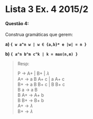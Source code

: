 # Lista 3 Ex. 4 2015/2

#### Questão 4:

Construa gramáticas que gerem:

**a) `{ w a^n w | w ∈ {a,b}* e |w| = n }`**

**b) `{ a^n b^m c^k | k = max(n,m) }`**

> Resp:
>
> P → A+ | B+ | 𝜆  
> A+ → a B A+ c | a A+ c  
> B+ → a B B+ c | B B+ c  
> B a → a B  
> B A+ → A+ b  
> B B+ → B+ b  
> A+ → 𝜆  
> B+ → 𝜆  
